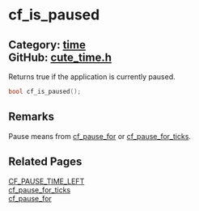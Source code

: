 [](../header.md ':include')

# cf_is_paused

Category: [time](/api_reference?id=time)  
GitHub: [cute_time.h](https://github.com/RandyGaul/cute_framework/blob/master/include/cute_time.h)  
---

Returns true if the application is currently paused.

```cpp
bool cf_is_paused();
```

## Remarks

Pause means from [cf_pause_for](/time/cf_pause_for.md) or [cf_pause_for_ticks](/time/cf_pause_for_ticks.md).

## Related Pages

[CF_PAUSE_TIME_LEFT](/time/cf_pause_time_left.md)  
[cf_pause_for_ticks](/time/cf_pause_for_ticks.md)  
[cf_pause_for](/time/cf_pause_for.md)  
